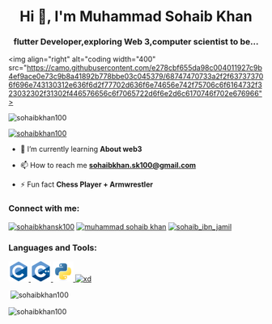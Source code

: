 <h1 align="center">Hi 👋, I'm Muhammad Sohaib Khan</h1>
<h3 align="center">flutter Developer,exploring Web 3,computer scientist to be...</h3>

<img align="right" alt="coding width="400" src="https://camo.githubusercontent.com/e278cbf655da98c004011927c9b4ef9ace0e73c9b8a41892b778bbe03c045379/68747470733a2f2f637373706f696e743130312e636f6d2f77702d636f6e74656e742f75706c6f6164732f323032302f31302f446576656c6f7065722d6f6e2d6c6170746f702e676966">

<p align="left"> <img src="https://komarev.com/ghpvc/?username=sohaibkhan100&label=Profile%20views&color=0e75b6&style=flat" alt="sohaibkhan100" /> </p>

<p align="left"> <a href="https://github.com/ryo-ma/github-profile-trophy"><img src="https://github-profile-trophy.vercel.app/?username=sohaibkhan100" alt="sohaibkhan100" /></a> </p>

- 🌱 I’m currently learning **About web3**

- 📫 How to reach me **sohaibkhan.sk100@gmail.com**

- ⚡ Fun fact **Chess Player + Armwrestler**

<h3 align="left">Connect with me:</h3>
<p align="left">
<a href="https://twitter.com/sohaibkhansk100" target="blank"><img align="center" src="https://raw.githubusercontent.com/rahuldkjain/github-profile-readme-generator/master/src/images/icons/Social/twitter.svg" alt="sohaibkhansk100" height="30" width="40" /></a>
<a href="https://linkedin.com/in/muhammad sohaib khan" target="blank"><img align="center" src="https://raw.githubusercontent.com/rahuldkjain/github-profile-readme-generator/master/src/images/icons/Social/linked-in-alt.svg" alt="muhammad sohaib khan" height="30" width="40" /></a>
<a href="https://instagram.com/sohaib_ibn_jamil" target="blank"><img align="center" src="https://raw.githubusercontent.com/rahuldkjain/github-profile-readme-generator/master/src/images/icons/Social/instagram.svg" alt="sohaib_ibn_jamil" height="30" width="40" /></a>
</p>

<h3 align="left">Languages and Tools:</h3>
<p align="left"> <a href="https://www.cprogramming.com/" target="_blank" rel="noreferrer"> <img src="https://raw.githubusercontent.com/devicons/devicon/master/icons/c/c-original.svg" alt="c" width="40" height="40"/> </a> <a href="https://www.w3schools.com/cpp/" target="_blank" rel="noreferrer"> <img src="https://raw.githubusercontent.com/devicons/devicon/master/icons/cplusplus/cplusplus-original.svg" alt="cplusplus" width="40" height="40"/> </a> <a href="https://www.python.org" target="_blank" rel="noreferrer"> <img src="https://raw.githubusercontent.com/devicons/devicon/master/icons/python/python-original.svg" alt="python" width="40" height="40"/> </a> <a href="https://www.adobe.com/products/xd.html" target="_blank" rel="noreferrer"> <img src="https://cdn.worldvectorlogo.com/logos/adobe-xd.svg" alt="xd" width="40" height="40"/> </a> </p>

<p>&nbsp;<img align="center" src="https://github-readme-stats.vercel.app/api?username=sohaibkhan100&show_icons=true&locale=en" alt="sohaibkhan100" /></p>

<p><img align="center" src="https://github-readme-streak-stats.herokuapp.com/?user=sohaibkhan100&" alt="sohaibkhan100" /></p>

